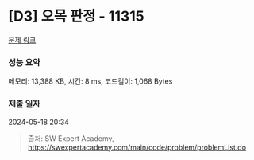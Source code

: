 # [D3] 오목 판정 - 11315 

[문제 링크](https://swexpertacademy.com/main/code/problem/problemDetail.do?contestProbId=AXaSUPYqPYMDFASQ) 

### 성능 요약

메모리: 13,388 KB, 시간: 8 ms, 코드길이: 1,068 Bytes

### 제출 일자

2024-05-18 20:34



> 출처: SW Expert Academy, https://swexpertacademy.com/main/code/problem/problemList.do